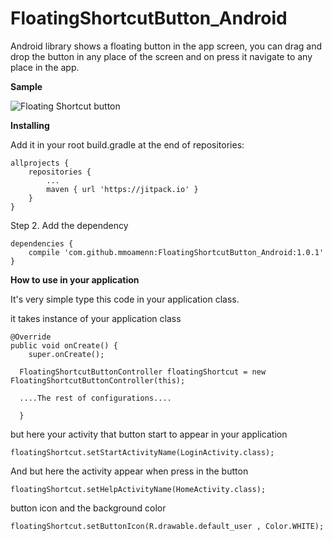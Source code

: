 # FloatingShortcutButton_Android

Android library shows a floating button in the app screen, you can drag and drop the button in any place of the screen and on press it navigate to any place in the app.

**Sample**
 
 ![Floating Shortcut button](https://github.com/mmoamenn/FloatingShortcutButton_Android/blob/master/samples/floating_example.gif)
 
 
**Installing**
 
 Add it in your root build.gradle at the end of repositories:
 
 	allprojects {
 		repositories {
 			...
 			maven { url 'https://jitpack.io' }
 		}
 	}
 	
 Step 2. Add the dependency
 
 	dependencies {
 		compile 'com.github.mmoamenn:FloatingShortcutButton_Android:1.0.1'
 	}

**How to use in your application**

It's very simple type this code in your application class.

it takes instance of your application class 


    @Override
    public void onCreate() {
        super.onCreate();
        
      FloatingShortcutButtonController floatingShortcut = new FloatingShortcutButtonController(this);
      
      ....The rest of configurations....
      
      }

but here your activity that button start to appear in your application 

    floatingShortcut.setStartActivityName(LoginActivity.class);

And but here the activity appear when press in the button 

    floatingShortcut.setHelpActivityName(HomeActivity.class);

button icon and the background color 

    floatingShortcut.setButtonIcon(R.drawable.default_user , Color.WHITE);

